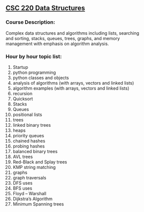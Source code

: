 ## [CSC 220 Data Structures](https://kenurbanparkland.wordpress.com/ken-urbans-parkland-class-content/csc220-course-outline/)

### Course Description:

Complex data structures and algorithms including lists, searching  
and sorting, stacks, queues, trees, graphs, and memory  
management with emphasis on algorithm analysis.

### Hour by hour topic list:

1. Startup
2. python programming
3. python classes and objects
4. analysis of algorithms (with arrays, vectors and linked lists)
5. algorithm examples (with arrays, vectors and linked lists)
6. recursion
7. Quicksort
8. Stacks
9. Queues
10. positional lists
11. trees
12. linked binary trees
13. heaps
14. priority queues
15. chained hashes
16. probing hashes
17. balanced binary trees
18. AVL trees
19. Red-Black and Splay trees
20. KMP string matching
21. graphs
22. graph traversals
23. DFS uses
24. BFS uses
25. Floyd – Warshall
26. Dijkstra’s Algorithm
27. Minimum Spanning trees
